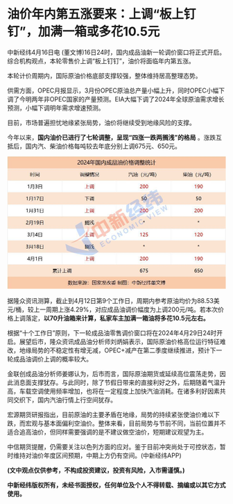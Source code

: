 # 油价年内第五涨要来：上调“板上钉钉”，加满一箱或多花10.5元

中新经纬4月16日电 (董文博)16日24时，国内成品油新一轮调价窗口将正式开启。综合机构观点，本轮零售价上调“板上钉钉”，油价将面临年内第五涨。

本轮计价周期内，国际原油价格底部支撑较强，整体维持居高整理态势。

供需方面，OPEC月报显示，3月份OPEC原油总产量小幅上升，同时OPEC小幅下调了今明两年非OPEC国家的产量预测。EIA大幅下调了2024年全球原油需求增长预测，小幅下调明年需求增速预测。

目前，市场普遍担忧地缘紧张局势，油价将继续受到地缘风险的支撑。

今年以来，**国内油价已进行了七轮调整，呈现“四涨一跌两搁浅”的格局** 。涨跌互抵后，国内汽、柴油价格每吨较去年底分别上调675元、650元。

![e3bb1f63b19612273382b9ee6a030bf1.jpg](https://raw.githubusercontent.com/qqhsx/qqnews_image/main/2024/04/16/油价年内第五涨要来：上调“板上钉钉”，加满一箱或多花10.5元/e3bb1f63b19612273382b9ee6a030bf1.jpg)

据隆众资讯测算，截止到4月12日第9个工作日，周期内参考原油均价为88.53美元/桶，较上一周期上涨4.29%，对应成品油调价幅度为上调200元/吨。若本次价格上调落定，**以70升油箱来计算，私家车主加满一箱油将多花10.5元左右。**

根据“十个工作日”原则，下一轮成品油零售调价窗口将在2024年4月29日24时开启。展望后市，隆众资讯成品油分析师刘炳娟表示，国际原油价格高位运行特征难改，地缘局势的不稳定性有增无减，OPEC+减产在第二季度继续推进，预计下一轮成品油调价上调的概率较大。

金联创成品油分析师姜娜认为，后市而言，国际原油期货或延续高位震荡走势，因此消息面支撑犹存。与此同时，除了节假日带来的直接利好之外，后期随着气温升高，车载空调使用频率增加，也将在一定程度上加快汽油消耗。在诸多利好因素共同交织下，国内汽油行情上行空间犹存。

宏源期货研报指出，目前原油的主要矛盾在地缘，局势的持续紧张使油价难以下跌，而宏观与基本面偏利空油价。整体来看，目前局势与节前不同，当前位置并不适合追高油价，但同样需要强调的是不建议做空油价，短期建议观望为主。

中信期货提醒，仍需要关注以色列方面的应对。鉴于目前冲突尚处于可控状态，暂时维持对油价年度区间预期，中期上方仍有空间。(中新经纬APP)

**(文中观点仅供参考，不构成投资建议，投资有风险，入市需谨慎。)**

**中新经纬版权所有，未经书面授权，任何单位及个人不得转载、摘编或以其它方式使用。**

